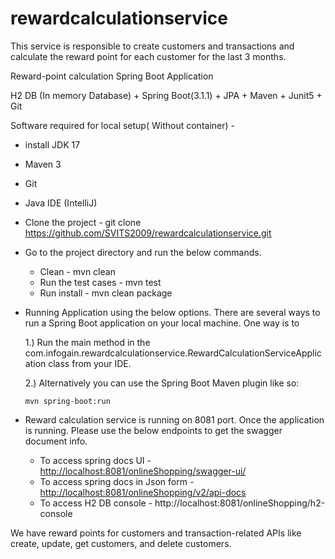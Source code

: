 # rewardcalculationservice
This service is responsible to create customers and transactions and calculate the reward point for each customer for the last 3 months.

Reward-point calculation Spring Boot Application

H2 DB (In memory Database) + Spring Boot(3.1.1) + JPA + Maven + Junit5 + Git

Software required for local setup( Without container) -
* install JDK 17
* Maven 3
* Git
* Java IDE (IntelliJ) 

* Clone the project - git clone https://github.com/SVITS2009/rewardcalculationservice.git

* Go to the project directory and run the below commands.
  - Clean - mvn clean
  - Run the test cases - mvn test
  - Run install - mvn clean package 

* Running Application using the below options.
  There are several ways to run a Spring Boot application on your local machine. One way is to
  
  1.) Run the main method in the com.infogain.rewardcalculationservice.RewardCalculationServiceApplication class from your IDE.
  
  2.) Alternatively you can use the Spring Boot Maven plugin like so:
  
      mvn spring-boot:run


* Reward calculation service is running on 8081 port. Once the application is running. 
  Please use the below endpoints to get the swagger document info.
  - To access spring docs UI - [http://localhost:8081/onlineShopping/swagger-ui/](http://localhost:8081/swagger-ui/index.html) 
  - To access spring  docs in Json form - [http://localhost:8081/onlineShopping/v2/api-docs](http://localhost:8081/v3/api-docs)
  - To access H2 DB console - http://localhost:8081/onlineShopping/h2-console

We have reward points for customers and transaction-related APIs like create, update, get customers, and delete customers.
